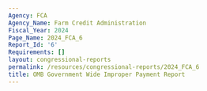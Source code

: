 ```yaml
---
Agency: FCA
Agency_Name: Farm Credit Administration
Fiscal_Year: 2024
Page_Name: 2024_FCA_6
Report_Id: '6'
Requirements: []
layout: congressional-reports
permalink: /resources/congressional-reports/2024_FCA_6
title: OMB Government Wide Improper Payment Report
---
```

